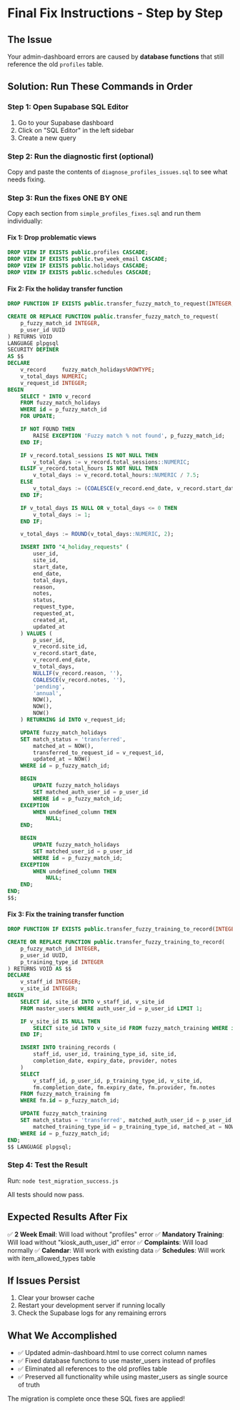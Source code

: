 # Final Fix Instructions - Step by Step

## The Issue
Your admin-dashboard errors are caused by **database functions** that still reference the old `profiles` table.

## Solution: Run These Commands in Order

### Step 1: Open Supabase SQL Editor
1. Go to your Supabase dashboard
2. Click on "SQL Editor" in the left sidebar
3. Create a new query

### Step 2: Run the diagnostic first (optional)
Copy and paste the contents of `diagnose_profiles_issues.sql` to see what needs fixing.

### Step 3: Run the fixes ONE BY ONE
Copy each section from `simple_profiles_fixes.sql` and run them individually:

#### Fix 1: Drop problematic views
```sql
DROP VIEW IF EXISTS public.profiles CASCADE;
DROP VIEW IF EXISTS public.two_week_email CASCADE;
DROP VIEW IF EXISTS public.holidays CASCADE;
DROP VIEW IF EXISTS public.schedules CASCADE;
```

#### Fix 2: Fix the holiday transfer function
```sql
DROP FUNCTION IF EXISTS public.transfer_fuzzy_match_to_request(INTEGER, UUID) CASCADE;

CREATE OR REPLACE FUNCTION public.transfer_fuzzy_match_to_request(
    p_fuzzy_match_id INTEGER,
    p_user_id UUID
) RETURNS VOID
LANGUAGE plpgsql
SECURITY DEFINER
AS $$
DECLARE
    v_record     fuzzy_match_holidays%ROWTYPE;
    v_total_days NUMERIC;
    v_request_id INTEGER;
BEGIN
    SELECT * INTO v_record
    FROM fuzzy_match_holidays
    WHERE id = p_fuzzy_match_id
    FOR UPDATE;

    IF NOT FOUND THEN
        RAISE EXCEPTION 'Fuzzy match % not found', p_fuzzy_match_id;
    END IF;

    IF v_record.total_sessions IS NOT NULL THEN
        v_total_days := v_record.total_sessions::NUMERIC;
    ELSIF v_record.total_hours IS NOT NULL THEN
        v_total_days := v_record.total_hours::NUMERIC / 7.5;
    ELSE
        v_total_days := (COALESCE(v_record.end_date, v_record.start_date) - v_record.start_date) + 1;
    END IF;

    IF v_total_days IS NULL OR v_total_days <= 0 THEN
        v_total_days := 1;
    END IF;

    v_total_days := ROUND(v_total_days::NUMERIC, 2);

    INSERT INTO "4_holiday_requests" (
        user_id,
        site_id,
        start_date,
        end_date,
        total_days,
        reason,
        notes,
        status,
        request_type,
        requested_at,
        created_at,
        updated_at
    ) VALUES (
        p_user_id,
        v_record.site_id,
        v_record.start_date,
        v_record.end_date,
        v_total_days,
        NULLIF(v_record.reason, ''),
        COALESCE(v_record.notes, ''),
        'pending',
        'annual',
        NOW(),
        NOW(),
        NOW()
    ) RETURNING id INTO v_request_id;

    UPDATE fuzzy_match_holidays
    SET match_status = 'transferred',
        matched_at = NOW(),
        transferred_to_request_id = v_request_id,
        updated_at = NOW()
    WHERE id = p_fuzzy_match_id;

    BEGIN
        UPDATE fuzzy_match_holidays
        SET matched_auth_user_id = p_user_id
        WHERE id = p_fuzzy_match_id;
    EXCEPTION
        WHEN undefined_column THEN
            NULL;
    END;

    BEGIN
        UPDATE fuzzy_match_holidays
        SET matched_user_id = p_user_id
        WHERE id = p_fuzzy_match_id;
    EXCEPTION
        WHEN undefined_column THEN
            NULL;
    END;
END;
$$;
```

#### Fix 3: Fix the training transfer function
```sql
DROP FUNCTION IF EXISTS public.transfer_fuzzy_training_to_record(INTEGER, UUID, INTEGER) CASCADE;

CREATE OR REPLACE FUNCTION public.transfer_fuzzy_training_to_record(
    p_fuzzy_match_id INTEGER,
    p_user_id UUID,
    p_training_type_id INTEGER
) RETURNS VOID AS $$
DECLARE
    v_staff_id INTEGER;
    v_site_id INTEGER;
BEGIN
    SELECT id, site_id INTO v_staff_id, v_site_id
    FROM master_users WHERE auth_user_id = p_user_id LIMIT 1;

    IF v_site_id IS NULL THEN
        SELECT site_id INTO v_site_id FROM fuzzy_match_training WHERE id = p_fuzzy_match_id;
    END IF;

    INSERT INTO training_records (
        staff_id, user_id, training_type_id, site_id,
        completion_date, expiry_date, provider, notes
    )
    SELECT
        v_staff_id, p_user_id, p_training_type_id, v_site_id,
        fm.completion_date, fm.expiry_date, fm.provider, fm.notes
    FROM fuzzy_match_training fm
    WHERE fm.id = p_fuzzy_match_id;

    UPDATE fuzzy_match_training
    SET match_status = 'transferred', matched_auth_user_id = p_user_id,
        matched_training_type_id = p_training_type_id, matched_at = NOW()
    WHERE id = p_fuzzy_match_id;
END;
$$ LANGUAGE plpgsql;
```

### Step 4: Test the Result
Run: `node test_migration_success.js`

All tests should now pass.

## Expected Results After Fix

✅ **2 Week Email**: Will load without "profiles" error
✅ **Mandatory Training**: Will load without "kiosk_auth_user_id" error
✅ **Complaints**: Will load normally
✅ **Calendar**: Will work with existing data
✅ **Schedules**: Will work with item_allowed_types table

## If Issues Persist

1. Clear your browser cache
2. Restart your development server if running locally
3. Check the Supabase logs for any remaining errors

## What We Accomplished

- ✅ Updated admin-dashboard.html to use correct column names
- ✅ Fixed database functions to use master_users instead of profiles
- ✅ Eliminated all references to the old profiles table
- ✅ Preserved all functionality while using master_users as single source of truth

The migration is complete once these SQL fixes are applied!
